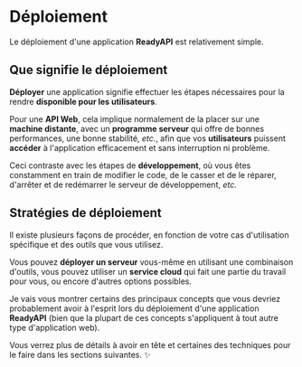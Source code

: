 # Déploiement

Le déploiement d'une application **ReadyAPI** est relativement simple.

## Que signifie le déploiement

**Déployer** une application signifie effectuer les étapes nécessaires pour la rendre **disponible pour les
utilisateurs**.

Pour une **API Web**, cela implique normalement de la placer sur une **machine distante**, avec un **programme serveur**
qui offre de bonnes performances, une bonne stabilité, _etc._, afin que vos **utilisateurs** puissent **accéder** à
l'application efficacement et sans interruption ni problème.

Ceci contraste avec les étapes de **développement**, où vous êtes constamment en train de modifier le code, de le casser
et de le réparer, d'arrêter et de redémarrer le serveur de développement, _etc._

## Stratégies de déploiement

Il existe plusieurs façons de procéder, en fonction de votre cas d'utilisation spécifique et des outils que vous
utilisez.

Vous pouvez **déployer un serveur** vous-même en utilisant une combinaison d'outils, vous pouvez utiliser un **service
cloud** qui fait une partie du travail pour vous, ou encore d'autres options possibles.

Je vais vous montrer certains des principaux concepts que vous devriez probablement avoir à l'esprit lors du déploiement
d'une application **ReadyAPI** (bien que la plupart de ces concepts s'appliquent à tout autre type d'application web).

Vous verrez plus de détails à avoir en tête et certaines des techniques pour le faire dans les sections suivantes. ✨
